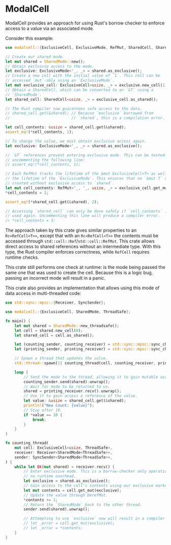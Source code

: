 # ModalCell

ModalCell provides an approach for using Rust's borrow checker to enforce access
to a value via an associated mode.

Consider this example:

```rust
use modalcell::{ExclusiveCell, ExclusiveMode, RefMut, SharedCell, SharedMode};

// Create our shared mode.
let mut shared = SharedMode::new();
// Obtain exclusvie access to the mode.
let exclusive: ExclusiveMode<'_, _> = shared.as_exclusive();
// Create a new cell with the initial value of `1`. This cell can be
// accessed `mut`-ably using an `ExclusiveMode`.
let mut exclusive_cell: ExclusiveCell<usize, _> = exclusive.new_cell(1);
// Obtain a SharedCell, which can be converted to an `&T` using a
// `SharedMode`.
let shared_cell: SharedCell<usize, _> = exclusive_cell.as_shared();

// The Rust compiler now guarantees safe access to the data.
// shared_cell.get(&shared); // Because `exclusive` borrowed from
//                           // `shared`, this is a compilation error.

let cell_contents: &usize = shared_cell.get(&shared);
assert_eq!(*cell_contents, 1);

// To change the value, we must obtain exclusive access again.
let exclusive: ExclusiveMode<'_, _> = shared.as_exclusive();

// `&T` references prevent entering exclusive mode. This can be tested by
// uncommenting the following line:
// assert_eq!(*cell_contents, 1);

// Each RefMut tracks the lifetime of the &mut ExclusiveCell<T> as well as
// the lifetime of the `ExclusiveMode`. This ensures that no `&mut T` can be
// created without exclusive access to `shared`.
let mut cell_contents: RefMut<'_, '_, usize, _> = exclusive_cell.get_mut(exclusive);
*cell_contents = 2;

assert_eq!(*shared_cell.get(&shared), 2);

// Accessing `shared_cell` can only be done safely if `cell_contents` isn't
// used again. Uncommenting this line will produce a compiler error.
// *cell_contents = 3;
```

The approach taken by this crate gives similar properties to an
`Rc<RefCell<T>>`, except that with an `Rc<RefCell<T>>` the contents must be
accessed through `std::cell::Ref`/`std::cell::RefMut`. This crate allows direct
access to shared references without an intermediate type. With this type, the
Rust compiler enforces correctness, while `RefCell` requires runtime checks.

This crate still performs one check at runtime: is the mode being passed the
same one that was used to create the cell. Because this is a logic bug, passing
an incorrect mode will result in a panic.

This crate also provides an implementation that allows using this mode of data
access in multi-threaded code:

```rust
use std::sync::mpsc::{Receiver, SyncSender};

use modalcell::{ExclusiveCell, SharedMode, ThreadSafe};

fn main() {
    let mut shared = SharedMode::new_threadsafe();
    let cell = shared.new_cell(0);
    let shared_cell = cell.as_shared();

    let (counting_sender, counting_receiver) = std::sync::mpsc::sync_channel(1);
    let (printing_sender, printing_receiver) = std::sync::mpsc::sync_channel(1);

    // Spawn a thread that updates the value.
    std::thread::spawn(|| counting_thread(cell, counting_receiver, printing_sender));

    loop {
        // Send the mode to the thread, allowing it to gain mutable access.
        counting_sender.send(shared).unwrap();
        // Wait for mode to be returned to us.
        shared = printing_receiver.recv().unwrap();
        // Use it to gain access a reference of the value.
        let value: &usize = shared_cell.get(&shared);
        println!("New Count: {value}");
        // Stop after 10.
        if *value == 10 {
            break;
        }
    }
}

fn counting_thread(
    mut cell: ExclusiveCell<usize, ThreadSafe>,
    receiver: Receiver<SharedMode<ThreadSafe>>,
    sender: SyncSender<SharedMode<ThreadSafe>>,
) {
    while let Ok(mut shared) = receiver.recv() {
        // Enter exclusive mode. This is a borrow-checker only operation and has
        // no runtime overhead.
        let exclusive = shared.as_exclusive();
        // Gain access to the cell's contents using our exclusive marker.
        let mut contents = cell.get_mut(exclusive);
        // Update the value through DerefMut.
        *contents += 1;
        // Return the `SharedMode` back to the other thread.
        sender.send(shared).unwrap();

        // Attempting to use `exclusive` now will result in a compiler error.
        // let _error = cell.get_mut(exclusive);
        // let _error = *contents;
    }
}
```
